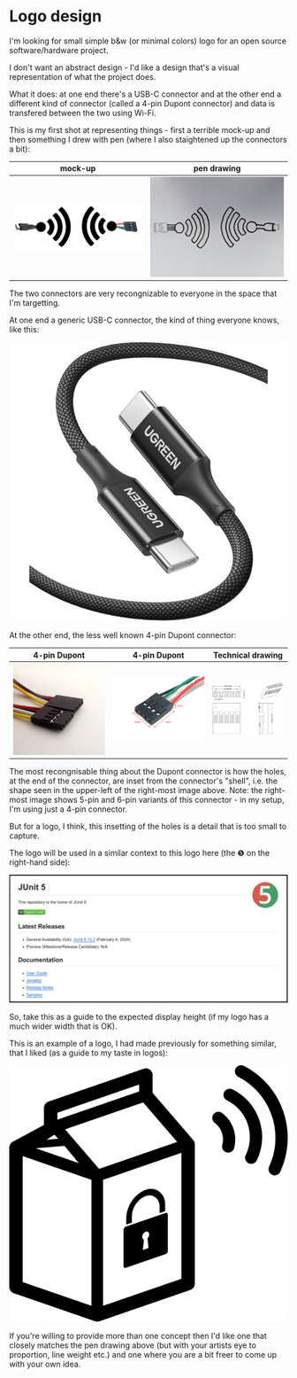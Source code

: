 Logo design
===========

I'm looking for small simple b&w (or minimal colors) logo for an open source software/hardware project.

I don't want an abstract design - I'd like a design that's a visual representation of what the project does.

What it does: at one end there's a USB-C connector and at the other end a different kind of connector (called a 4-pin Dupont connector) and data is transfered between the two using Wi-Fi.

This is my first shot at representing things - first a terrible mock-up and then something I drew with pen (where I also staightened up the connectors a bit):

| mock-up | pen drawing |
|---------|-------------|
| ![xxx](bad-logo-2.png) | ![yyy](bad-logo-outline.jpg) |

The two connectors are very recongnizable to everyone in the space that I'm targetting.

At one end a generic USB-C connector, the kind of thing everyone knows, like this:

![USB-C](usb-c.jpg)

At the other end, the less well known 4-pin Dupont connector:

| 4-pin Dupont | 4-pin Dupont | Technical drawing |
|--------------|--------------|-------------------|
| ![aaa](dupont-1.jpg) | ![bbb](dupont-2.jpg) | ![ccc](dupont-3.jpg) |

The most recongnisable thing about the Dupont connector is how the holes, at the end of the connector, are inset from the connector's "shell", i.e. the shape seen in the upper-left of the right-most image above. Note: the right-most image shows 5-pin and 6-pin variants of this connector - in my setup, I'm using just a 4-pin connector.

But for a logo, I think, this insetting of the holes is a detail that is too small to capture.

The logo will be used in a similar context to this logo here (the &#x277A; on the right-hand side):

![ddd](junit-5.png)

So, take this as a guide to the expected display height (if my logo has a much wider width that is OK).

This is an example of a logo, I had made previously for something similar, that I liked (as a guide to my taste in logos):

![logo](logo.png)

If you're willing to provide more than one concept then I'd like one that closely matches the pen drawing above (but with your artists eye to proportion, line weight etc.) and one where you are a bit freer to come up with your own idea.
